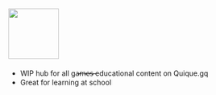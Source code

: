 <h1><a href="https://g.quique.gq"><img height="100" src="https://g.quique.gq/assets/logo_g.svg"></a></h1>
<ul>
  <li>WIP hub for all ga̶̷̶m̶̷̶e̶̷̶s̶̷̶ educational content on Quique.gq</li>
  <li>Great for learning at school</li>
</ul>
